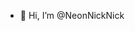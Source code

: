 - 👋 Hi, I’m @NeonNickNick


<!---
NeonNickNick/NeonNickNick is a ✨ special ✨ repository because its `README.md` (this file) appears on your GitHub profile.
You can click the Preview link to take a look at your changes.
--->
